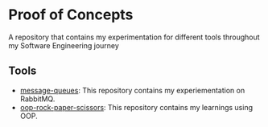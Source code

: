 # Proof of Concepts
A repository that contains my experimentation for different tools throughout my Software Engineering journey

## Tools
- [message-queues](https://www.github.com/bernardawj/message-queues): This repository contains my experiementation on RabbitMQ.
- [oop-rock-paper-scissors](https://www.github.com/bernardawj/oop-rock-paper-scissors): This repository contains my learnings using OOP.

